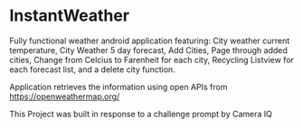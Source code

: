 # InstantWeather

Fully functional weather android application featuring:
  City weather current temperature,
  City Weather 5 day forecast,
  Add Cities,
  Page through added cities,
  Change from Celcius to Farenheit for each city,
  Recycling Listview for each forecast list,
  and a delete city function.
  
 Application retrieves the information using open APIs from https://openweathermap.org/
  
 This Project was built in response to a challenge prompt by Camera IQ
 
